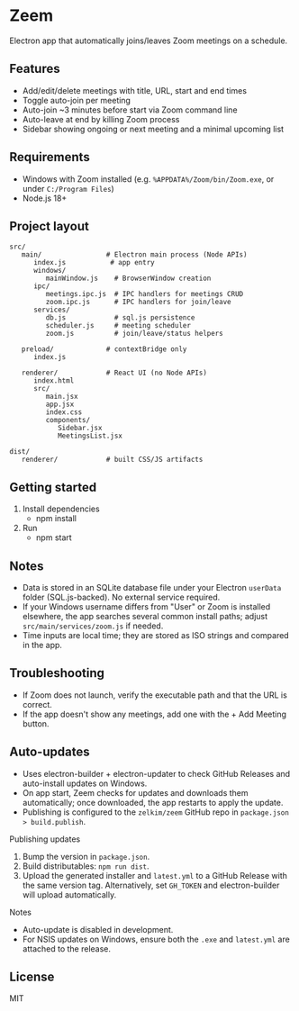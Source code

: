 # Zeem

Electron app that automatically joins/leaves Zoom meetings on a schedule.

## Features
- Add/edit/delete meetings with title, URL, start and end times
- Toggle auto-join per meeting
- Auto-join ~3 minutes before start via Zoom command line
- Auto-leave at end by killing Zoom process
- Sidebar showing ongoing or next meeting and a minimal upcoming list

## Requirements
- Windows with Zoom installed (e.g. `%APPDATA%/Zoom/bin/Zoom.exe`, or under `C:/Program Files`)
- Node.js 18+

## Project layout

```
src/
   main/                # Electron main process (Node APIs)
      index.js           # app entry
      windows/
         mainWindow.js    # BrowserWindow creation
      ipc/
         meetings.ipc.js  # IPC handlers for meetings CRUD
         zoom.ipc.js      # IPC handlers for join/leave
      services/
         db.js            # sql.js persistence
         scheduler.js     # meeting scheduler
         zoom.js          # join/leave/status helpers

   preload/             # contextBridge only
      index.js

   renderer/            # React UI (no Node APIs)
      index.html
      src/
         main.jsx
         app.jsx
         index.css
         components/
            Sidebar.jsx
            MeetingsList.jsx

dist/
   renderer/            # built CSS/JS artifacts
```

## Getting started
1. Install dependencies
    - npm install
2. Run
    - npm start

## Notes
- Data is stored in an SQLite database file under your Electron `userData` folder (SQL.js-backed). No external service required.
- If your Windows username differs from "User" or Zoom is installed elsewhere, the app searches several common install paths; adjust `src/main/services/zoom.js` if needed.
- Time inputs are local time; they are stored as ISO strings and compared in the app.

## Troubleshooting
- If Zoom does not launch, verify the executable path and that the URL is correct.
- If the app doesn't show any meetings, add one with the + Add Meeting button.

## Auto-updates
- Uses electron-builder + electron-updater to check GitHub Releases and auto-install updates on Windows.
- On app start, Zeem checks for updates and downloads them automatically; once downloaded, the app restarts to apply the update.
- Publishing is configured to the `zelkim/zeem` GitHub repo in `package.json > build.publish`.

Publishing updates
1. Bump the version in `package.json`.
2. Build distributables: `npm run dist`.
3. Upload the generated installer and `latest.yml` to a GitHub Release with the same version tag. Alternatively, set `GH_TOKEN` and electron-builder will upload automatically.

Notes
- Auto-update is disabled in development.
- For NSIS updates on Windows, ensure both the `.exe` and `latest.yml` are attached to the release.

## License
MIT